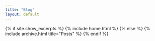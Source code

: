 ```yaml
---
title: "Blog"
layout: default
---
```


{% if site.show_excerpts %}
  {% include home.html %}
{% else %}
  {% include archive.html title="Posts" %}
{% endif %}
